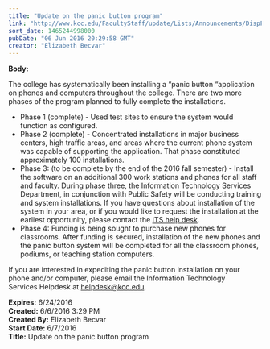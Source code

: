 ```yaml
---
title: "​Update on the panic button program"
link: "http://www.kcc.edu/FacultyStaff/update/Lists/Announcements/DispForm.aspx?ID=2226"
sort_date: 1465244998000
pubDate: "06 Jun 2016 20:29:58 GMT"
creator: "Elizabeth Becvar"
---
```


<div><b>Body:</b> <div class="ExternalClass058913DA86CD42478EC83C509A4B5C16"><p>The college has systematically been installing a “panic button “application on phones and computers throughout the college. There are two more phases of the program planned to fully complete the installations. </p>
<ul><li>Phase 1 (complete) - Used test sites to ensure the system would function as configured.</li>
<li>Phase 2 (complete) - Concentrated installations in major business centers, high traffic areas, and areas where the current phone system was capable of supporting the application. That phase constituted approximately 100 installations.</li>
<li>Phase 3: (to be complete by the end of the 2016 fall semester) - Install the software on an additional 300 work stations and phones for all staff and faculty. During phase three, the Information Technology Services Department, in conjunction with Public Safety will be conducting training and system installations. If you have questions about installation of the system in your area, or if you would like to request the installation at the earliest opportunity, please contact the <a href="mailto:helpdesk@kcc.edu">ITS help desk</a>.</li>
<li>Phase 4: Funding is being sought to purchase new phones for  classrooms. After funding is secured, installation of the new phones and the panic button system will be completed for all the classroom phones, podiums, or teaching station computers.</li></ul>
<p>If you are interested in expediting the panic button installation on your phone and/or computer, please email the Information Technology Services Helpdesk at <a href="mailto:helpdesk@kcc.edu">helpdesk@kcc.edu</a>.</p></div></div>
<div><b>Expires:</b> 6/24/2016</div>
<div><b>Created:</b> 6/6/2016 3:29 PM</div>
<div><b>Created By:</b> Elizabeth Becvar</div>
<div><b>Start Date:</b> 6/7/2016</div>
<div><b>Title:</b> ​Update on the panic button program</div>
